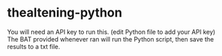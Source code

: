 # thealtening-python
You will need an API key to run this. (edit Python file to add your API key) 
The BAT provided whenever ran will run the Python script, then save the results to a txt file.
